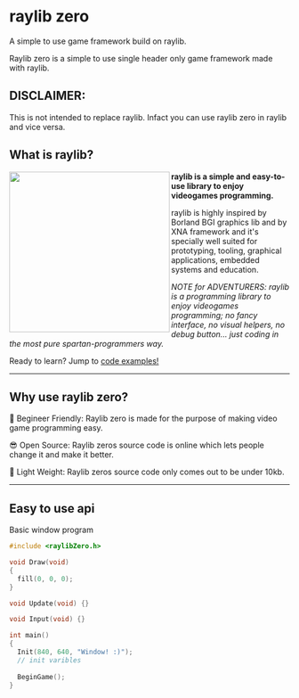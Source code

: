 # raylib zero
A simple to use game framework build on raylib.

Raylib zero is a simple to use single header only game framework made with raylib.

## DISCLAIMER:

This is not intended to replace raylib. Infact you can use raylib zero in raylib and vice versa.

## What is raylib?

<img align="left" src="https://github.com/raysan5/raylib/blob/master/logo/raylib_logo_animation.gif" width="288px">

**raylib is a simple and easy-to-use library to enjoy videogames programming.**

raylib is highly inspired by Borland BGI graphics lib and by XNA framework and it's specially well suited for prototyping, tooling, graphical applications, embedded systems and education.

*NOTE for ADVENTURERS: raylib is a programming library to enjoy videogames programming; no fancy interface, no visual helpers, no debug button... just coding in the most pure spartan-programmers way.*

Ready to learn? Jump to [code examples!](https://www.raylib.com/examples.html)

---

##
##

## Why use raylib zero?

🤔 Begineer Friendly:
Raylib zero is made for the purpose of making video game programming easy.

😎 Open Source:
Raylib zeros source code is online which lets people change it and make it better.

🎈 Light Weight:
Raylib zeros source code only comes out to be under 10kb.

---

## Easy to use api

Basic window program

``` c
#include <raylibZero.h>

void Draw(void)
{
  fill(0, 0, 0);
}

void Update(void) {}

void Input(void) {}

int main()
{
  Init(840, 640, "Window! :)");
  // init varibles
  
  BeginGame();
}
```
